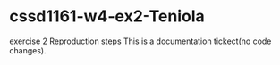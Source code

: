 # cssd1161-w4-ex2-Teniola
exercise 2 
Reproduction steps 
This is a documentation tickect(no code changes).